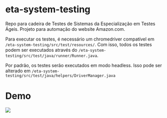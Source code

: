 # eta-system-testing
Repo para cadeira de Testes de Sistemas da Especialização em Testes Ágeis. Projeto para automação do website Amazon.com.

Para executar os testes, é necessário um chromedriver compatível em `/eta-system-testing/src/test/resources/`.
Com isso, todos os testes podem ser executados através do `/eta-system-testing/src/test/java/runner/Runner.java`.

Por padrão, os testes serão executados em modo headless. Isso pode ser alterado em `/eta-system-testing/src/test/java/helpers/DriverManager.java`

# Demo

![](demo.gif)
